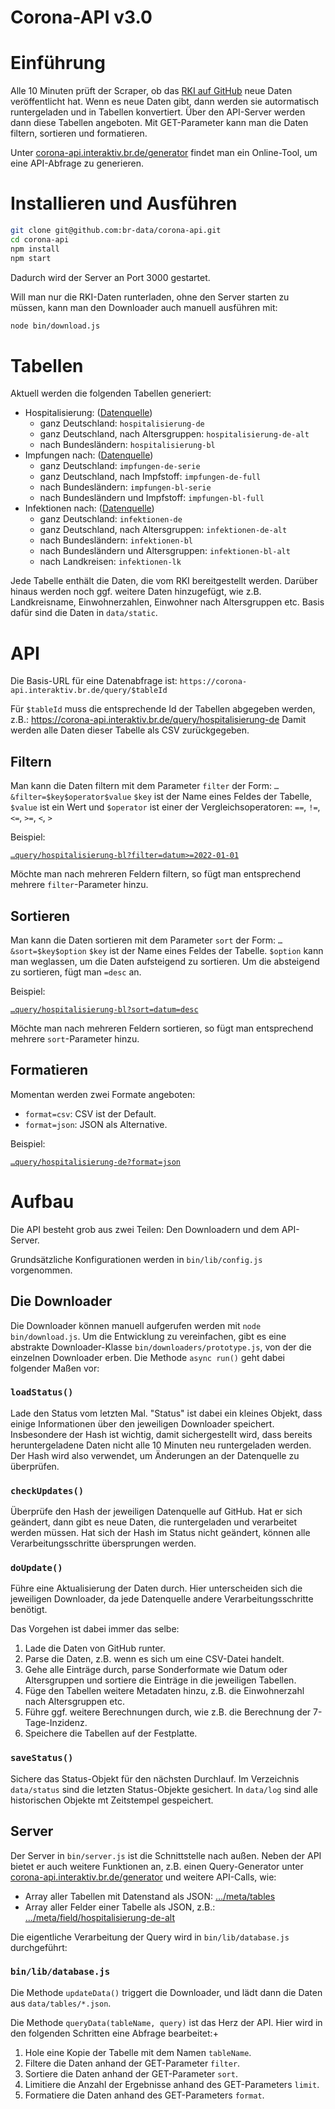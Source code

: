 # Corona-API v3.0

# Einführung

Alle 10 Minuten prüft der Scraper, ob das [RKI auf GitHub](https://github.com/robert-koch-institut) neue Daten veröffentlicht hat.
Wenn es neue Daten gibt, dann werden sie autormatisch runtergeladen und in Tabellen konvertiert.
Über den API-Server werden dann diese Tabellen angeboten. Mit GET-Parameter kann man die Daten filtern, sortieren und formatieren.

Unter [corona-api.interaktiv.br.de/generator](https://corona-api.interaktiv.br.de/generator) findet man ein Online-Tool, um eine API-Abfrage zu generieren.

# Installieren und Ausführen

```bash
git clone git@github.com:br-data/corona-api.git
cd corona-api
npm install
npm start
```

Dadurch wird der Server an Port 3000 gestartet.

Will man nur die RKI-Daten runterladen, ohne den Server starten zu müssen, kann man den Downloader auch manuell ausführen mit:

```bash
node bin/download.js
````

# Tabellen

Aktuell werden die folgenden Tabellen generiert:

- Hospitalisierung: ([Datenquelle](https://github.com/robert-koch-institut/COVID-19-Hospitalisierungen_in_Deutschland))
	- ganz Deutschland: `hospitalisierung-de`
	- ganz Deutschland, nach Altersgruppen: `hospitalisierung-de-alt`
	- nach Bundesländern: `hospitalisierung-bl`
- Impfungen nach: ([Datenquelle](https://github.com/robert-koch-institut/COVID-19-Impfungen_in_Deutschland))
	- ganz Deutschland: `impfungen-de-serie`
	- ganz Deutschland, nach Impfstoff: `impfungen-de-full`
	- nach Bundesländern: `impfungen-bl-serie`
	- nach Bundesländern und Impfstoff: `impfungen-bl-full`
- Infektionen nach: ([Datenquelle](https://github.com/robert-koch-institut/SARS-CoV-2_Infektionen_in_Deutschland))
	- ganz Deutschland: `infektionen-de`
	- ganz Deutschland, nach Altersgruppen: `infektionen-de-alt`
	- nach Bundesländern: `infektionen-bl`
	- nach Bundesländern und Altersgruppen: `infektionen-bl-alt`
	- nach Landkreisen: `infektionen-lk`

Jede Tabelle enthält die Daten, die vom RKI bereitgestellt werden. Darüber hinaus werden noch ggf. weitere Daten hinzugefügt, wie z.B. Landkreisname, Einwohnerzahlen, Einwohner nach Altersgruppen etc. Basis dafür sind die Daten in `data/static`.

# API

Die Basis-URL für eine Datenabfrage ist: `https://corona-api.interaktiv.br.de/query/$tableId`

Für `$tableId` muss die entsprechende Id der Tabellen abgegeben werden, z.B.: https://corona-api.interaktiv.br.de/query/hospitalisierung-de Damit werden alle Daten dieser Tabelle als CSV zurückgegeben.

## Filtern

Man kann die Daten filtern mit dem Parameter `filter` der Form: `…&filter=$key$operator$value`
`$key` ist der Name eines Feldes der Tabelle, `$value` ist ein Wert und `$operator` ist einer der Vergleichsoperatoren: `==`, `!=`, `<=`, `>=`, `<`, `>`

Beispiel:

[`…query/hospitalisierung-bl?filter=datum>=2022-01-01`](https://corona-api.interaktiv.br.de/query/hospitalisierung-bl?filter=datum>=2022-01-01)

Möchte man nach mehreren Feldern filtern, so fügt man entsprechend mehrere `filter`-Parameter hinzu.

## Sortieren

Man kann die Daten sortieren mit dem Parameter `sort` der Form: `…&sort=$key$option`
`$key` ist der Name eines Feldes der Tabelle. `$option` kann man weglassen, um die Daten aufsteigend zu sortieren. Um die absteigend zu sortieren, fügt man `=desc` an.

Beispiel:

[`…query/hospitalisierung-bl?sort=datum=desc`](https://corona-api.interaktiv.br.de/query/hospitalisierung-bl?sort=datum=desc)

Möchte man nach mehreren Feldern sortieren, so fügt man entsprechend mehrere `sort`-Parameter hinzu.

## Formatieren

Momentan werden zwei Formate angeboten:
- `format=csv`: CSV ist der Default.
- `format=json`: JSON als Alternative.

Beispiel:

[`…query/hospitalisierung-de?format=json`](https://corona-api.interaktiv.br.de/query/hospitalisierung-de?format=json)

# Aufbau

Die API besteht grob aus zwei Teilen: Den Downloadern und dem API-Server.

Grundsätzliche Konfigurationen werden in `bin/lib/config.js` vorgenommen.

## Die Downloader

Die Downloader können manuell aufgerufen werden mit `node bin/download.js`. Um die Entwicklung zu vereinfachen, gibt es eine abstrakte Downloader-Klasse `bin/downloaders/prototype.js`, von der die einzelnen Downloader erben. Die Methode `async run()` geht dabei folgender Maßen vor:

### `loadStatus()`

Lade den Status vom letzten Mal. "Status" ist dabei ein kleines Objekt, dass einige Informationen über den jeweiligen Downloader speichert. Insbesondere der Hash ist wichtig, damit sichergestellt wird, dass bereits heruntergeladene Daten nicht alle 10 Minuten neu runtergeladen werden. Der Hash wird also verwendet, um Änderungen an der Datenquelle zu überprüfen.

### `checkUpdates()`

Überprüfe den Hash der jeweiligen Datenquelle auf GitHub. Hat er sich geändert, dann gibt es neue Daten, die runtergeladen und verarbeitet werden müssen. Hat sich der Hash im Status nicht geändert, können alle Verarbeitungsschritte übersprungen werden.

### `doUpdate()`

Führe eine Aktualisierung der Daten durch. Hier unterscheiden sich die jeweiligen Downloader, da jede Datenquelle andere Verarbeitungsschritte benötigt.

Das Vorgehen ist dabei immer das selbe:

1. Lade die Daten von GitHub runter.
2. Parse die Daten, z.B. wenn es sich um eine CSV-Datei handelt.
3. Gehe alle Einträge durch, parse Sonderformate wie Datum oder Altersgruppen und sortiere die Einträge in die jeweiligen Tabellen.
4. Füge den Tabellen weitere Metadaten hinzu, z.B. die Einwohnerzahl nach Altersgruppen etc.
5. Führe ggf. weitere Berechnungen durch, wie z.B. die Berechnung der 7-Tage-Inzidenz.
6. Speichere die Tabellen auf der Festplatte.

### `saveStatus()`

Sichere das Status-Objekt für den nächsten Durchlauf. Im Verzeichnis `data/status` sind die letzten Status-Objekte gesichert. In `data/log` sind alle historischen Objekte mt Zeitstempel gespeichert.

## Server

Der Server in `bin/server.js` ist die Schnittstelle nach außen. Neben der API bietet er auch weitere Funktionen an, z.B. einen Query-Generator unter [corona-api.interaktiv.br.de/generator](https://corona-api.interaktiv.br.de/generator) und weitere API-Calls, wie:
- Array aller Tabellen mit Datenstand als JSON: […/meta/tables](https://corona-api.interaktiv.br.de/meta/tables)
- Array aller Felder einer Tabelle als JSON, z.B.: […/meta/field/hospitalisierung-de-alt](https://corona-api.interaktiv.br.de/meta/fields/hospitalisierung-de-alt)

Die eigentliche Verarbeitung der Query wird in `bin/lib/database.js` durchgeführt:

### `bin/lib/database.js`

Die Methode `updateData()` triggert die Downloader, und lädt dann die Daten aus `data/tables/*.json`.

Die Methode `queryData(tableName, query)` ist das Herz der API. Hier wird in den folgenden Schritten eine Abfrage bearbeitet:+
1. Hole eine Kopie der Tabelle mit dem Namen `tableName`.
2. Filtere die Daten anhand der GET-Parameter `filter`.
3. Sortiere die Daten anhand der GET-Parameter `sort`.
4. Limitiere die Anzahl der Ergebnisse anhand des GET-Parameters `limit`.
5. Formatiere die Daten anhand des GET-Parameters `format`.

